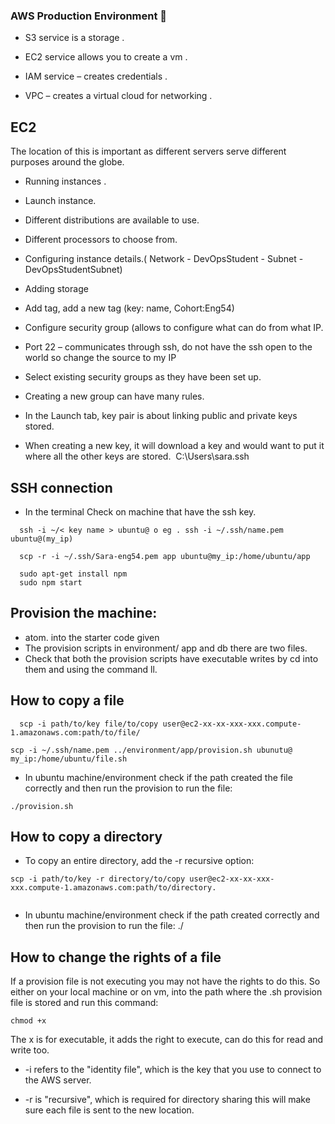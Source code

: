### AWS Production Environment 💾

* S3 service is a storage .

* EC2 service allows you to create a vm .

* IAM service – creates credentials .

* VPC – creates a virtual cloud for networking .

## EC2
The location of this is important as different servers serve different purposes around the globe.
-  Running instances .

-  Launch instance. 

-  Different distributions are available to use.

-  Different processors to choose from.

-  Configuring instance details.( Network - DevOpsStudent - Subnet - DevOpsStudentSubnet)

-  Adding storage

- Add tag, add a new tag (key: name, Cohort:Eng54)
-  Configure security group (allows  to configure what can do from what IP.
- Port 22 – communicates through ssh, do not have the ssh open to the world so change the source to my IP 
- Select existing security groups as they have been set up.
- Creating a new group can have many rules. 
-  In the Launch tab, key pair is about linking public and private keys stored.
- When creating a new key, it will download a key and  would want to put it where all the other keys are stored.  C:\Users\sara.ssh 


## SSH connection
- In the terminal Check on machine that have the ssh key. 


```
  ssh -i ~/< key name > ubuntu@ o eg . ssh -i ~/.ssh/name.pem ubuntu@(my_ip)
```
```
  scp -r -i ~/.ssh/Sara-eng54.pem app ubuntu@my_ip:/home/ubuntu/app
```

```
  sudo apt-get install npm
  sudo npm start
```

## Provision the machine:
- atom. into the starter code given 
- The provision scripts in environment/ app and db there are two files. 
- Check that both the provision scripts have executable writes by cd into them and using the command ll. 


## How to copy a file

```
  scp -i path/to/key file/to/copy user@ec2-xx-xx-xxx-xxx.compute-1.amazonaws.com:path/to/file/

```

```
scp -i ~/.ssh/name.pem ../environment/app/provision.sh ubunutu@ my_ip:/home/ubuntu/file.sh

```
- In ubuntu machine/environment check if the path created the file correctly and then run the provision
to run the file: 

```
./provision.sh

```


## How to copy a directory
- To copy an entire directory, add the -r recursive option:

 ```
 scp -i path/to/key -r directory/to/copy user@ec2-xx-xx-xxx-xxx.compute-1.amazonaws.com:path/to/directory.

 ```


 ``` scp -i ~/.ssh/name.pem -r ../environment/ ubuntu@my_ip:/home/ubuntu/'
```

- In ubuntu machine/environment check if the path created correctly and then run the provision
to run the file: ./

## How to change the rights of a file
If a provision file is not executing you may not have the rights to do this. So either on your local machine or on vm,  into the path where the .sh provision file is stored and run this command:


```
chmod +x

```
 The x is for executable, it adds the right to execute, can do this for read and write too.

* -i refers to the "identity file", which is the key that you use to connect to the AWS server.

* -r is "recursive", which is required for directory sharing this will make sure each file is sent to the new location.
